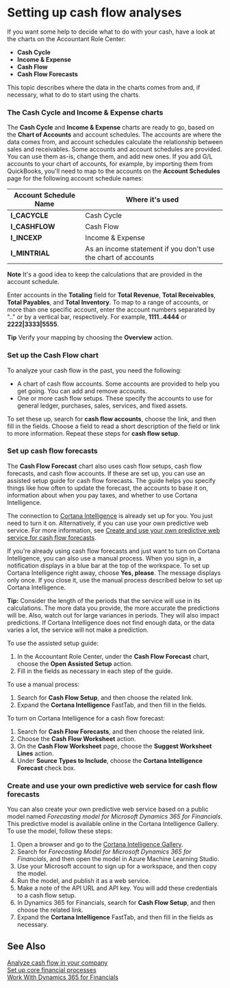 <properties
                pageTitle="Setting up cash flow analyses| Project “Madeira”"
                description="Describes how to set up the Cash Cycle, Income & Expense, Cash Flow, and Cash Flow Forecast charts to analyze past and future movement of cash in and out of your company."
                services="project-madeira"
                documentationCenter=""
                authors="bholtorf"
/>
<tags
    ms.service="project-madeira"
    ms.topic="article"
    ms.devlang="na"
    ms.tgt_pltfrm="na"
    ms.workload="na"
    ms.date="10/10/2016"
    ms.author="bholtorf" />

# Setting up cash flow analyses
If you want some help to decide what to do with your cash, have a look at the charts on the Accountant Role Center:  
- **Cash Cycle**
- **Income & Expense**
- **Cash Flow**
- **Cash Flow Forecasts**

This topic describes where the data in the charts comes from and, if necessary, what to do to start using the charts. 

### The Cash Cycle and Income & Expense charts
The **Cash Cycle** and **Income & Expense** charts are ready to go, based on the **Chart of Accounts** and account schedules. The accounts are where the data comes from, and account schedules calculate the relationship between sales and receivables. Some accounts and account schedules are provided. You can use them as-is, change them, and add new ones. If you add G/L accounts to your chart of accounts, for example, by importing them from QuickBooks, you'll need to map to the accounts on the **Account Schedules** page for the following account schedule names:  

|Account Schedule Name | Where it's used|
|--- | ----|
|**I_CACYCLE** | Cash Cycle|
|**I_CASHFLOW** | Cash Flow|
|**I_INCEXP** | Income & Expense|
|**I_MINTRIAL** | As an income statement if you don't use the chart of accounts|

**Note** It's a good idea to keep the calculations that are provided in the account schedule.

Enter accounts in the **Totaling** field for **Total Revenue**, **Total Receivables**, **Total Payables**, and **Total Inventory**. To map to a range of accounts, or more than one specific account, enter the account numbers separated by ".." or by a vertical bar, respectively. For example, **1111..4444** or **2222|3333|5555**.

**Tip** Verify your mapping by choosing the **Overview** action.

### Set up the Cash Flow chart
To analyze your cash flow in the past, you need the following:  
- A chart of cash flow accounts. Some accounts are provided to help you get going. You can add and remove accounts.  
- One or more cash flow setups. These specify the accounts to use for general ledger, purchases, sales, services, and fixed assets.  

To set these up, search for **cash flow accounts**, choose the link, and then fill in the fields. Choose a field to read a short description of the field or link to more information. Repeat these steps for **cash flow setup**.  

### Set up cash flow forecasts
The **Cash Flow Forecast** chart also uses cash flow setups, cash flow forecasts, and cash flow accounts. If these are set up, you can use an assisted setup guide for cash flow forecasts. The guide helps you specify things like how often to update the forecast, the accounts to base it on, information about when you pay taxes, and whether to use Cortana Intelligence.  

The connection to [Cortana Intelligence](https://www.microsoft.com/en-us/cloud-platform/what-is-cortana-intelligence-suite) is already set up for you. You just need to turn it on. Alternatively, if you can use your own predictive web service. For more information, see [Create and use your own predictive web service for cash flow forecasts](#Create-and-use-your-own-predictive-web-service-for-cash-flow-forecasts).  

If you're already using cash flow forecasts and just want to turn on Cortana Intelligence, you can also use a manual process. When you sign in, a notification displays in a blue bar at the top of the workspace. To set up Cortana Intelligence right away, choose **Yes, please**. The message displays only once. If you close it, use the manual process described below to set up Cortana Intelligence.  

**Tip:** Consider the length of the periods that the service will use in its calculations. The more data you provide, the more accurate the predictions will be. Also, watch out for large variances in periods. They will also impact predictions. If Cortana Intelligence does not find enough data, or the data varies a lot, the service will not make a prediction.  

To use the assisted setup guide:  
1. In the Accountant Role Center, under the **Cash Flow Forecast** chart, choose the **Open Assisted Setup** action.  
2. Fill in the fields as necessary in each step of the guide.  

To use a manual process:  
1. Search for **Cash Flow Setup**, and then choose the related link.  
2. Expand the **Cortana Intelligence** FastTab, and then fill in the fields.  

To turn on Cortana Intelligence for a cash flow forecast:  
1. Search for **Cash Flow Forecasts**, and then choose the related link.  
2. Choose the **Cash Flow Worksheet** action.  
3. On the **Cash Flow Worksheet** page, choose the **Suggest Worksheet Lines** action.  
4. Under **Source Types to Include**, choose the **Cortana Intelligence Forecast** check box.

### Create and use your own predictive web service for cash flow forecasts 
You can also create your own predictive web service based on a public model named _Forecasting model for Microsoft Dynamics 365 for Financials_. This predictive model is available online in the Cortana Intelligence Gallery. To use the model, follow these steps:  
1. Open a browser and go to the [Cortana Intelligence Gallery](https://go.microsoft.com/fwlink/?linkid=828352).  
2. Search for _Forecasting Model for Microsoft Dynamics 365 for Financials_, and then open the model in Azure Machine Learning Studio.  
3. Use your Microsoft account to sign up for a workspace, and then copy the model.  
4. Run the model, and publish it as a web service.  
5. Make a note of the API URL and API key. You will add these credentials to a cash flow setup.  
6. In Dynamics 365 for Financials, search for **Cash Flow Setup**, and then choose the related link.  
7. Expand the **Cortana Intelligence** FastTab, and then fill in the fields as necessary.  

## See Also  
[Analyze cash flow in your company](finance-analyze-cash-flow.md)  
[Set up core financial processes](finance-setup-finance.md)  
[Work With Dynamics 365 for Financials](ui-work-product.md)